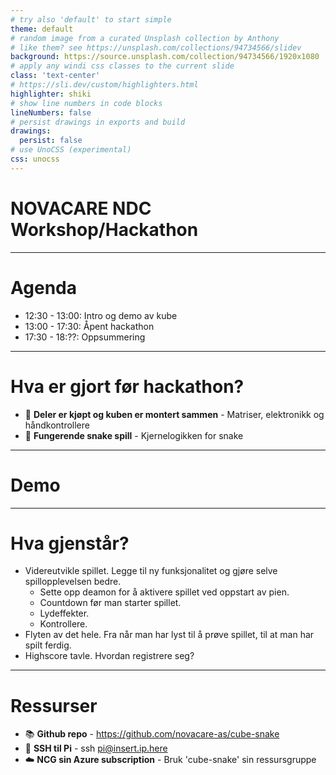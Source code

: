 ```yaml
---
# try also 'default' to start simple
theme: default
# random image from a curated Unsplash collection by Anthony
# like them? see https://unsplash.com/collections/94734566/slidev
background: https://source.unsplash.com/collection/94734566/1920x1080
# apply any windi css classes to the current slide
class: 'text-center'
# https://sli.dev/custom/highlighters.html
highlighter: shiki
# show line numbers in code blocks
lineNumbers: false
# persist drawings in exports and build
drawings:
  persist: false
# use UnoCSS (experimental)
css: unocss
---
```


# NOVACARE NDC Workshop/Hackathon

---

# Agenda

- 12:30 - 13:00: Intro og demo av kube
- 13:00 - 17:30: Åpent hackathon
- 17:30 - 18:??: Oppsummering

---

# Hva er gjort før hackathon?

- 🔩 **Deler er kjøpt og kuben er montert sammen** - Matriser, elektronikk og håndkontrollere
- 🐍 **Fungerende snake spill** - Kjernelogikken for snake

---

# Demo

---

# Hva gjenstår?

- Videreutvikle spillet. Legge til ny funksjonalitet og gjøre selve spillopplevelsen bedre.
  - Sette opp deamon for å aktivere spillet ved oppstart av pien.
  - Countdown før man starter spillet.
  - Lydeffekter.
  - Kontrollere.
- Flyten av det hele. Fra når man har lyst til å prøve spillet, til at man har spilt ferdig.
- Highscore tavle. Hvordan registrere seg?

---

# Ressurser

- 📚 **Github repo** - https://github.com/novacare-as/cube-snake
- 🥧 **SSH til Pi** - ssh pi@insert.ip.here
- ☁️ **NCG sin Azure subscription** -  Bruk 'cube-snake' sin ressursgruppe

<!--
You can have `style` tag in markdown to override the style for the current page.
Learn more: https://sli.dev/guide/syntax#embedded-styles
-->

<!-- <style>
h1 {
  background-color: #2B90B6;
  background-image: linear-gradient(45deg, #4EC5D4 10%, #146b8c 20%);
  background-size: 100%;
  -webkit-background-clip: text;
  -moz-background-clip: text;
  -webkit-text-fill-color: transparent;
  -moz-text-fill-color: transparent;
}
</style> -->

